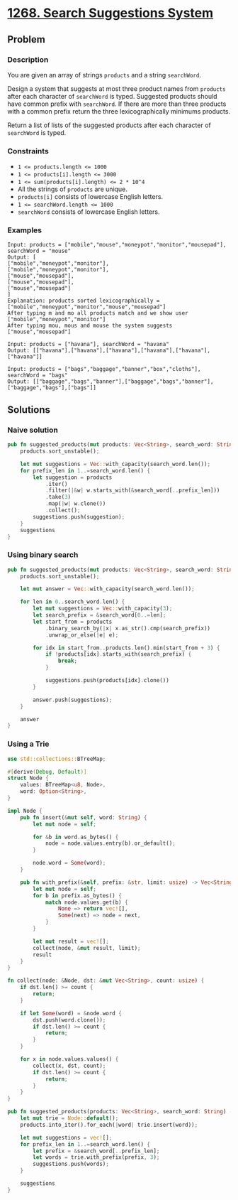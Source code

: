 # [1268. Search Suggestions System](https://leetcode.com/problems/search-suggestions-system/)

## Problem

### Description

You are given an array of strings `products` and a string `searchWord`.

Design a system that suggests at most three product names from `products` after
each character of `searchWord` is typed. Suggested products should have common
prefix with `searchWord`. If there are more than three products with a common
prefix return the three lexicographically minimums products.

Return a list of lists of the suggested products after each character
of `searchWord` is typed.

### Constraints

* `1 <= products.length <= 1000`
* `1 <= products[i].length <= 3000`
* `1 <= sum(products[i].length) <= 2 * 10^4`
* All the strings of `products` are unique.
* `products[i]` consists of lowercase English letters.
* `1 <= searchWord.length <= 1000`
* `searchWord` consists of lowercase English letters.

### Examples

```text
Input: products = ["mobile","mouse","moneypot","monitor","mousepad"], searchWord = "mouse"
Output: [
["mobile","moneypot","monitor"],
["mobile","moneypot","monitor"],
["mouse","mousepad"],
["mouse","mousepad"],
["mouse","mousepad"]
]
Explanation: products sorted lexicographically = ["mobile","moneypot","monitor","mouse","mousepad"]
After typing m and mo all products match and we show user ["mobile","moneypot","monitor"]
After typing mou, mous and mouse the system suggests ["mouse","mousepad"]
```

```text
Input: products = ["havana"], searchWord = "havana"
Output: [["havana"],["havana"],["havana"],["havana"],["havana"],["havana"]]
```

```text
Input: products = ["bags","baggage","banner","box","cloths"], searchWord = "bags"
Output: [["baggage","bags","banner"],["baggage","bags","banner"],["baggage","bags"],["bags"]]
```

## Solutions

### Naive solution

```rust
pub fn suggested_products(mut products: Vec<String>, search_word: String) -> Vec<Vec<String>> {
    products.sort_unstable();

    let mut suggestions = Vec::with_capacity(search_word.len());
    for prefix_len in 1..=search_word.len() {
        let suggestion = products
            .iter()
            .filter(|&w| w.starts_with(&search_word[..prefix_len]))
            .take(3)
            .map(|w| w.clone())
            .collect();
        suggestions.push(suggestion);
    }
    suggestions
}
```

### Using binary search

```rust
pub fn suggested_products(mut products: Vec<String>, search_word: String) -> Vec<Vec<String>> {
    products.sort_unstable();

    let mut answer = Vec::with_capacity(search_word.len());

    for len in 0..search_word.len() {
        let mut suggestions = Vec::with_capacity(3);
        let search_prefix = &search_word[0..=len];
        let start_from = products
            .binary_search_by(|x| x.as_str().cmp(search_prefix))
            .unwrap_or_else(|e| e);

        for idx in start_from..products.len().min(start_from + 3) {
            if !products[idx].starts_with(search_prefix) {
                break;
            }

            suggestions.push(products[idx].clone())
        }

        answer.push(suggestions);
    }

    answer
}
```

### Using a Trie

```rust
use std::collections::BTreeMap;

#[derive(Debug, Default)]
struct Node {
    values: BTreeMap<u8, Node>,
    word: Option<String>,
}

impl Node {
    pub fn insert(&mut self, word: String) {
        let mut node = self;

        for &b in word.as_bytes() {
            node = node.values.entry(b).or_default();
        }

        node.word = Some(word);
    }

    pub fn with_prefix(&self, prefix: &str, limit: usize) -> Vec<String> {
        let mut node = self;
        for b in prefix.as_bytes() {
            match node.values.get(b) {
                None => return vec![],
                Some(next) => node = next,
            }
        }

        let mut result = vec![];
        collect(node, &mut result, limit);
        result
    }
}

fn collect(node: &Node, dst: &mut Vec<String>, count: usize) {
    if dst.len() >= count {
        return;
    }

    if let Some(word) = &node.word {
        dst.push(word.clone());
        if dst.len() >= count {
            return;
        }
    }

    for x in node.values.values() {
        collect(x, dst, count);
        if dst.len() >= count {
            return;
        }
    }
}

pub fn suggested_products(products: Vec<String>, search_word: String) -> Vec<Vec<String>> {
    let mut trie = Node::default();
    products.into_iter().for_each(|word| trie.insert(word));

    let mut suggestions = vec![];
    for prefix_len in 1..=search_word.len() {
        let prefix = &search_word[..prefix_len];
        let words = trie.with_prefix(prefix, 3);
        suggestions.push(words);
    }

    suggestions
}
```
